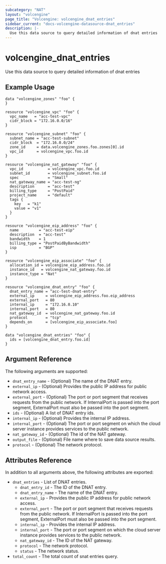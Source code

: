 ```yaml
---
subcategory: "NAT"
layout: "volcengine"
page_title: "Volcengine: volcengine_dnat_entries"
sidebar_current: "docs-volcengine-datasource-dnat_entries"
description: |-
  Use this data source to query detailed information of dnat entries
---
```

# volcengine_dnat_entries
Use this data source to query detailed information of dnat entries
## Example Usage
```hcl
data "volcengine_zones" "foo" {
}

resource "volcengine_vpc" "foo" {
  vpc_name   = "acc-test-vpc"
  cidr_block = "172.16.0.0/16"
}

resource "volcengine_subnet" "foo" {
  subnet_name = "acc-test-subnet"
  cidr_block  = "172.16.0.0/24"
  zone_id     = data.volcengine_zones.foo.zones[0].id
  vpc_id      = volcengine_vpc.foo.id
}

resource "volcengine_nat_gateway" "foo" {
  vpc_id           = volcengine_vpc.foo.id
  subnet_id        = volcengine_subnet.foo.id
  spec             = "Small"
  nat_gateway_name = "acc-test-ng"
  description      = "acc-test"
  billing_type     = "PostPaid"
  project_name     = "default"
  tags {
    key   = "k1"
    value = "v1"
  }
}

resource "volcengine_eip_address" "foo" {
  name         = "acc-test-eip"
  description  = "acc-test"
  bandwidth    = 1
  billing_type = "PostPaidByBandwidth"
  isp          = "BGP"
}

resource "volcengine_eip_associate" "foo" {
  allocation_id = volcengine_eip_address.foo.id
  instance_id   = volcengine_nat_gateway.foo.id
  instance_type = "Nat"
}

resource "volcengine_dnat_entry" "foo" {
  dnat_entry_name = "acc-test-dnat-entry"
  external_ip     = volcengine_eip_address.foo.eip_address
  external_port   = 80
  internal_ip     = "172.16.0.10"
  internal_port   = 80
  nat_gateway_id  = volcengine_nat_gateway.foo.id
  protocol        = "tcp"
  depends_on      = [volcengine_eip_associate.foo]
}

data "volcengine_dnat_entries" "foo" {
  ids = [volcengine_dnat_entry.foo.id]
}
```
## Argument Reference
The following arguments are supported:
* `dnat_entry_name` - (Optional) The name of the DNAT entry.
* `external_ip` - (Optional) Provides the public IP address for public network access.
* `external_port` - (Optional) The port or port segment that receives requests from the public network. If InternalPort is passed into the port segment, ExternalPort must also be passed into the port segment.
* `ids` - (Optional) A list of DNAT entry ids.
* `internal_ip` - (Optional) Provides the internal IP address.
* `internal_port` - (Optional) The port or port segment on which the cloud server instance provides services to the public network.
* `nat_gateway_id` - (Optional) The id of the NAT gateway.
* `output_file` - (Optional) File name where to save data source results.
* `protocol` - (Optional) The network protocol.

## Attributes Reference
In addition to all arguments above, the following attributes are exported:
* `dnat_entries` - List of DNAT entries.
    * `dnat_entry_id` - The ID of the DNAT entry.
    * `dnat_entry_name` - The name of the DNAT entry.
    * `external_ip` - Provides the public IP address for public network access.
    * `external_port` - The port or port segment that receives requests from the public network. If InternalPort is passed into the port segment, ExternalPort must also be passed into the port segment.
    * `internal_ip` - Provides the internal IP address.
    * `internal_port` - The port or port segment on which the cloud server instance provides services to the public network.
    * `nat_gateway_id` - The ID of the NAT gateway.
    * `protocol` - The network protocol.
    * `status` - The network status.
* `total_count` - The total count of snat entries query.


